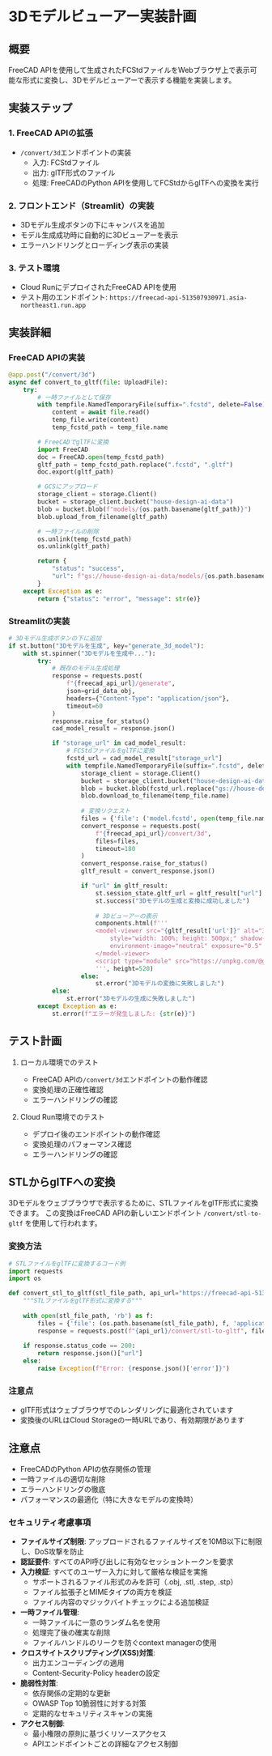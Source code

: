 # 3Dモデルビューアー実装計画

## 概要
FreeCAD APIを使用して生成されたFCStdファイルをWebブラウザ上で表示可能な形式に変換し、3Dモデルビューアーで表示する機能を実装します。

## 実装ステップ

### 1. FreeCAD APIの拡張
- `/convert/3d`エンドポイントの実装
  - 入力: FCStdファイル
  - 出力: glTF形式のファイル
  - 処理: FreeCADのPython APIを使用してFCStdからglTFへの変換を実行

### 2. フロントエンド（Streamlit）の実装
- 3Dモデル生成ボタンの下にキャンバスを追加
- モデル生成成功時に自動的に3Dビューアーを表示
- エラーハンドリングとローディング表示の実装

### 3. テスト環境
- Cloud RunにデプロイされたFreeCAD APIを使用
- テスト用のエンドポイント: `https://freecad-api-513507930971.asia-northeast1.run.app`

## 実装詳細

### FreeCAD APIの実装
```python
@app.post("/convert/3d")
async def convert_to_gltf(file: UploadFile):
    try:
        # 一時ファイルとして保存
        with tempfile.NamedTemporaryFile(suffix=".fcstd", delete=False) as temp_file:
            content = await file.read()
            temp_file.write(content)
            temp_fcstd_path = temp_file.name

        # FreeCADでglTFに変換
        import FreeCAD
        doc = FreeCAD.open(temp_fcstd_path)
        gltf_path = temp_fcstd_path.replace(".fcstd", ".gltf")
        doc.export(gltf_path)

        # GCSにアップロード
        storage_client = storage.Client()
        bucket = storage_client.bucket("house-design-ai-data")
        blob = bucket.blob(f"models/{os.path.basename(gltf_path)}")
        blob.upload_from_filename(gltf_path)

        # 一時ファイルの削除
        os.unlink(temp_fcstd_path)
        os.unlink(gltf_path)

        return {
            "status": "success",
            "url": f"gs://house-design-ai-data/models/{os.path.basename(gltf_path)}"
        }
    except Exception as e:
        return {"status": "error", "message": str(e)}
```

### Streamlitの実装
```python
# 3Dモデル生成ボタンの下に追加
if st.button("3Dモデルを生成", key="generate_3d_model"):
    with st.spinner("3Dモデルを生成中..."):
        try:
            # 既存のモデル生成処理
            response = requests.post(
                f"{freecad_api_url}/generate",
                json=grid_data_obj,
                headers={"Content-Type": "application/json"},
                timeout=60
            )
            response.raise_for_status()
            cad_model_result = response.json()

            if "storage_url" in cad_model_result:
                # FCStdファイルをglTFに変換
                fcstd_url = cad_model_result["storage_url"]
                with tempfile.NamedTemporaryFile(suffix=".fcstd", delete=False) as temp_file:
                    storage_client = storage.Client()
                    bucket = storage_client.bucket("house-design-ai-data")
                    blob = bucket.blob(fcstd_url.replace("gs://house-design-ai-data/", ""))
                    blob.download_to_filename(temp_file.name)
                    
                    # 変換リクエスト
                    files = {'file': ('model.fcstd', open(temp_file.name, 'rb'))}
                    convert_response = requests.post(
                        f"{freecad_api_url}/convert/3d",
                        files=files,
                        timeout=180
                    )
                    convert_response.raise_for_status()
                    gltf_result = convert_response.json()

                    if "url" in gltf_result:
                        st.session_state.gltf_url = gltf_result["url"]
                        st.success("3Dモデルの生成と変換に成功しました")
                        
                        # 3Dビューアーの表示
                        components.html(f'''
                        <model-viewer src="{gltf_result['url']}" alt="3D model" auto-rotate camera-controls 
                            style="width: 100%; height: 500px;" shadow-intensity="1" 
                            environment-image="neutral" exposure="0.5" camera-orbit="45deg 60deg 3m">
                        </model-viewer>
                        <script type="module" src="https://unpkg.com/@google/model-viewer/dist/model-viewer.min.js"></script>
                        ''', height=520)
                    else:
                        st.error("3Dモデルの変換に失敗しました")
            else:
                st.error("3Dモデルの生成に失敗しました")
        except Exception as e:
            st.error(f"エラーが発生しました: {str(e)}")
```

## テスト計画
1. ローカル環境でのテスト
   - FreeCAD APIの`/convert/3d`エンドポイントの動作確認
   - 変換処理の正確性確認
   - エラーハンドリングの確認

2. Cloud Run環境でのテスト
   - デプロイ後のエンドポイントの動作確認
   - 変換処理のパフォーマンス確認
   - エラーハンドリングの確認

## STLからglTFへの変換

3Dモデルをウェブブラウザで表示するために、STLファイルをglTF形式に変換できます。
この変換はFreeCAD APIの新しいエンドポイント `/convert/stl-to-gltf` を使用して行われます。

### 変換方法

```python
# STLファイルをglTFに変換するコード例
import requests
import os

def convert_stl_to_gltf(stl_file_path, api_url="https://freecad-api-513507930971.asia-northeast1.run.app"):
    """STLファイルをglTF形式に変換する"""
    
    with open(stl_file_path, 'rb') as f:
        files = {'file': (os.path.basename(stl_file_path), f, 'application/octet-stream')}
        response = requests.post(f"{api_url}/convert/stl-to-gltf", files=files)
    
    if response.status_code == 200:
        return response.json()["url"]
    else:
        raise Exception(f"Error: {response.json()['error']}")
```

### 注意点

- glTF形式はウェブブラウザでのレンダリングに最適化されています
- 変換後のURLはCloud Storageの一時URLであり、有効期限があります

## 注意点
- FreeCADのPython APIの依存関係の管理
- 一時ファイルの適切な削除
- エラーハンドリングの徹底
- パフォーマンスの最適化（特に大きなモデルの変換時）
### セキュリティ考慮事項
  
- **ファイルサイズ制限**: アップロードされるファイルサイズを10MB以下に制限し、DoS攻撃を防止
- **認証要件**: すべてのAPI呼び出しに有効なセッショントークンを要求
- **入力検証**: すべてのユーザー入力に対して厳格な検証を実施
  - サポートされるファイル形式のみを許可（.obj, .stl, .step, .stp）
  - ファイル拡張子とMIMEタイプの両方を検証
  - ファイル内容のマジックバイトチェックによる追加検証
- **一時ファイル管理**: 
  - 一時ファイルに一意のランダム名を使用
  - 処理完了後の確実な削除
  - ファイルハンドルのリークを防ぐcontext managerの使用
- **クロスサイトスクリプティング(XSS)対策**: 
  - 出力エンコーディングの適用
  - Content-Security-Policy headerの設定
- **脆弱性対策**:
  - 依存関係の定期的な更新
  - OWASP Top 10脆弱性に対する対策
  - 定期的なセキュリティスキャンの実施
- **アクセス制御**:
  - 最小権限の原則に基づくリソースアクセス
  - APIエンドポイントごとの詳細なアクセス制御    